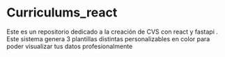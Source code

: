 # Curriculums_react
Este es un repositorio dedicado a la creación de CVS con react y fastapi . Este sistema genera 3 plantillas distintas personalizables en color para poder visualizar tus datos profesionalmente 
